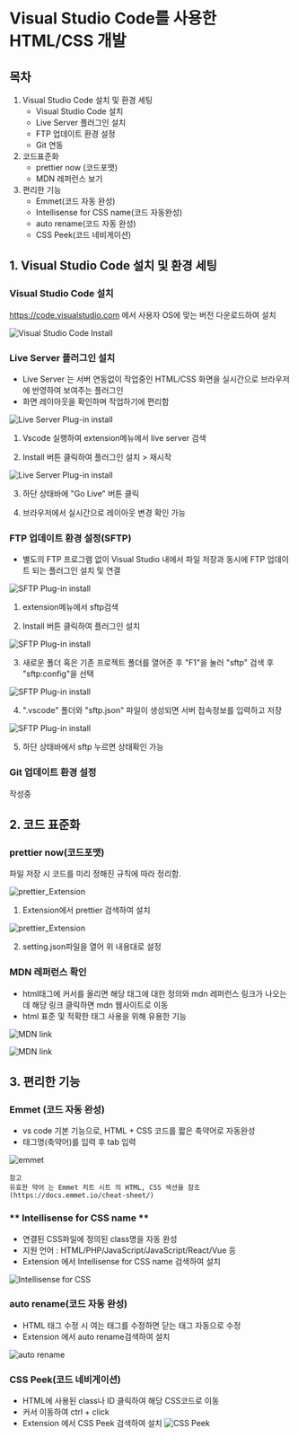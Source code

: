 # Visual Studio Code를 사용한 HTML/CSS 개발

## 목차

1. Visual Studio Code 설치 및 환경 세팅
   - Visual Studio Code 설치
   - Live Server 플러그인 설치
   - FTP 업데이트 환경 설정
   - Git 연동
2. 코드표준화
   - prettier now (코드포맷)
   - MDN 레퍼런스 보기
3. 편리한 기능
   - Emmet(코드 자동 완성)
   - Intellisense for CSS name(코드 자동완성)
   - auto rename(코드 자동 완성)
   - CSS Peek(코드 네비게이션)

## 1\. Visual Studio Code 설치 및 환경 세팅

### **Visual Studio Code 설치**

https://code.visualstudio.com 에서 사용자 OS에 맞는 버전 다운로드하여 설치

![Visual Studio Code Install](./img/img1.png)

### **Live Server 플러그인 설치**

- Live Server 는 서버 연동없이 작업중인 HTML/CSS 화면을 실시간으로 브라우저에 반영하여 보여주는 플러그인
- 화면 레이아웃을 확인하며 작업하기에 편리함  


![Live Server Plug-in install](./img/img3.png)

1. Vscode 실행하여 extension메뉴에서 live server 검색

2. Install 버튼 클릭하여 플러그인 설치 > 재시작

![Live Server Plug-in install](./img/img4.png)

3. 하단 상태바에 "Go Live" 버튼 클릭

4. 브라우저에서 실시간으로 레이아웃 변경 확인 가능

### **FTP 업데이트 환경 설정(SFTP)**

- 별도의 FTP 프로그램 없이 Visual Studio 내에서 파일 저장과 동시에 FTP 업데이트 되는 플러그인 설치 및 연결

![SFTP Plug-in install](./img/img5.png)

1. extension메뉴에서 sftp검색

2. Install 버튼 클릭하여 플러그인 설치

![SFTP Plug-in install](./img/img6.png)

3. 새로운 폴더 혹은 기존 프로젝트 폴더를 열어준 후 "F1"을 눌러 "sftp" 검색 후 "sftp:config"을 선택

![SFTP Plug-in install](./img/img7.png)

4. ".vscode" 폴더와 "sftp.json" 파일이 생성되면 서버 접속정보를 입력하고 저장

![SFTP Plug-in install](./img/img8.png)

5. 하단 상태바에서 sftp 누르면 상태확인 가능

### **Git 업데이트 환경 설정**
작성중
<br/>

## 2\. 코드 표준화



### **prettier now(코드포맷)**

파일 저장 시 코드를 미리 정해진 규칙에 따라 정리함.

![prettier_Extension](./img/img9.png)

1. Extension에서 prettier 검색하여 설치  

![prettier_Extension](./img/img10.png)

2. setting.json파일을 열어 위 내용대로 설정
   

### **MDN 레퍼런스 확인**
- html태그에 커서를 올리면 해당 태그에 대한 정의와 mdn 레퍼런스 링크가 나오는데 해당 링크 클릭하면 mdn 웹사이트로 이동
- html 표준 및 적확한 태그 사용을 위해 유용한 기능 

![MDN link](./img/img11.png)

![MDN link](./img/img12.png)


## 3\. 편리한 기능 
### **Emmet (코드 자동 완성)**   
-  vs code 기본 기능으로, HTML + CSS 코드를 짧은 축약어로 자동완성
-  태그명(축약어)를 입력 후 tab 입력

![emmet](./img/img13.png)  

```
참고
유효한 약어 는 Emmet 치트 시트 의 HTML, CSS 섹션을 참조
(https://docs.emmet.io/cheat-sheet/)
```

### ** Intellisense for CSS name **

- 연결된 CSS파일에 정의된 class명을 자동 완성
- 지원 언어 : HTML/PHP/JavaScript/JavaScript/React/Vue 등
- Extension 에서 Intellisense for CSS name 검색하여 설치

![Intellisense for CSS](./img/img13.png)


### **auto rename(코드 자동 완성)**

- HTML 태그 수정 시 여는 태그를 수정하면 닫는 태그 자동으로 수정
- Extension 에서 auto rename검색하여 설치

![auto rename](./img/img14.png)


### **CSS Peek(코드 네비게이션)**

- HTML에 사용된 class나 ID 클릭하여 해당 CSS코드로 이동
- 커서 이동하여 ctrl + click
- Extension 에서 CSS Peek 검색하여 설치
![CSS Peek](./img/img15.gif)


